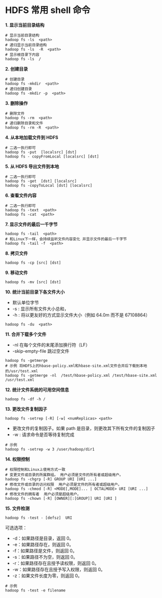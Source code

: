 # HDFS 常用 shell 命令

**1. 显示当前目录结构**

```shell
# 显示当前目录结构
hadoop fs -ls  <path>
# 递归显示当前目录结构
hadoop fs -ls  -R  <path>
# 显示根目录下内容
hadoop fs -ls  /
```

**2. 创建目录**

```shell
# 创建目录
hadoop fs -mkdir  <path> 
# 递归创建目录
hadoop fs -mkdir -p  <path>  
```

**3. 删除操作**

```shell
# 删除文件
hadoop fs -rm  <path>
# 递归删除目录和文件
hadoop fs -rm -R  <path> 
```

**4. 从本地加载文件到 HDFS**

```shell
# 二选一执行即可
hadoop fs -put  [localsrc] [dst] 
hadoop fs - copyFromLocal [localsrc] [dst] 
```


**5. 从 HDFS 导出文件到本地**

```shell
# 二选一执行即可
hadoop fs -get  [dst] [localsrc] 
hadoop fs -copyToLocal [dst] [localsrc] 
```

**6. 查看文件内容**

```shell
# 二选一执行即可
hadoop fs -text  <path> 
hadoop fs -cat  <path>  
```

**7. 显示文件的最后一千字节**

```shell
hadoop fs -tail  <path> 
# 和Linux下一样，会持续监听文件内容变化 并显示文件的最后一千字节
hadoop fs -tail -f  <path> 
```

**8. 拷贝文件**

```shell
hadoop fs -cp [src] [dst]
```

**9. 移动文件**

```shell
hadoop fs -mv [src] [dst] 
```


**10. 统计当前目录下各文件大小**
+ 默认单位字节
+ -s : 显示所有文件大小总和，
+ -h : 将以更友好的方式显示文件大小（例如 64.0m 而不是 67108864）
```shell
hadoop fs -du  <path>  
```

**11. 合并下载多个文件**
+ -nl  在每个文件的末尾添加换行符（LF）
+ -skip-empty-file 跳过空文件

```shell
hadoop fs -getmerge
# 示例 将HDFS上的hbase-policy.xml和hbase-site.xml文件合并后下载到本地的/usr/test.xml
hadoop fs -getmerge -nl  /test/hbase-policy.xml /test/hbase-site.xml /usr/test.xml
```

**12. 统计文件系统的可用空间信息**

```shell
hadoop fs -df -h /
```

**13. 更改文件复制因子**
```shell
hadoop fs -setrep [-R] [-w] <numReplicas> <path>
```
+ 更改文件的复制因子。如果 path 是目录，则更改其下所有文件的复制因子
+ -w : 请求命令是否等待复制完成

```shell
# 示例
hadoop fs -setrep -w 3 /user/hadoop/dir1
```

**14. 权限控制**
```shell
# 权限控制和Linux上使用方式一致
# 变更文件或目录的所属群组。 用户必须是文件的所有者或超级用户。
hadoop fs -chgrp [-R] GROUP URI [URI ...]
# 修改文件或目录的访问权限  用户必须是文件的所有者或超级用户。
hadoop fs -chmod [-R] <MODE[,MODE]... | OCTALMODE> URI [URI ...]
# 修改文件的拥有者  用户必须是超级用户。
hadoop fs -chown [-R] [OWNER][:[GROUP]] URI [URI ]
```

**15. 文件检测**
```shell
hadoop fs -test - [defsz]  URI
```
可选选项：
+ -d：如果路径是目录，返回 0。
+ -e：如果路径存在，则返回 0。
+ -f：如果路径是文件，则返回 0。
+ -s：如果路径不为空，则返回 0。
+ -r：如果路径存在且授予读权限，则返回 0。
+ -w：如果路径存在且授予写入权限，则返回 0。
+ -z：如果文件长度为零，则返回 0。

```shell
# 示例
hadoop fs -test -e filename
```